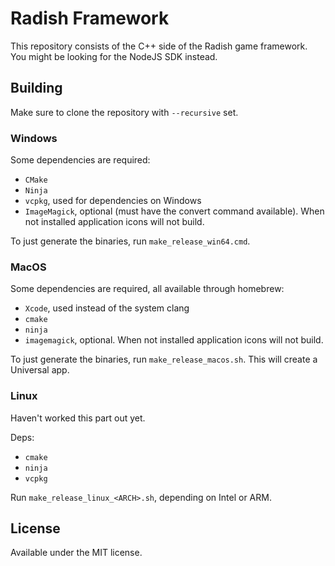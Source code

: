 # Radish Framework

This repository consists of the C++ side of the Radish game framework. You might be looking for the NodeJS SDK instead.

## Building

Make sure to clone the repository with `--recursive` set.

### Windows

Some dependencies are required:
* `CMake`
* `Ninja`
* `vcpkg`, used for dependencies on Windows
* `ImageMagick`, optional (must have the convert command available). When not installed application icons will not build.

To just generate the binaries, run `make_release_win64.cmd`.

### MacOS

Some dependencies are required, all available through homebrew:
* `Xcode`, used instead of the system clang
* `cmake`
* `ninja`
* `imagemagick`, optional. When not installed application icons will not build.

To just generate the binaries, run `make_release_macos.sh`. This will create a Universal app.

### Linux

Haven't worked this part out yet.

Deps:
* `cmake`
* `ninja`
* `vcpkg`

Run `make_release_linux_<ARCH>.sh`, depending on Intel or ARM.

## License

Available under the MIT license.
